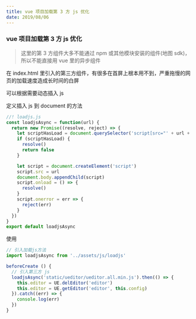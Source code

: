 ```yaml
---
title: vue 项目加载第 3 方 js 优化
date: 2019/08/06
---
```


### vue 项目加载第 3 方 js 优化

> 这里的第 3 方组件大多不能通过 npm 或其他模块安装的组件(地图 sdk)，所以不能直接用 vue 里的异步组件

在 index.html 里引入的第三方组件，有很多在首屏上根本用不到，严重拖慢的网页的加载速度造成长时间的白屏

可以根据需要动态插入 js

定义插入 js 到 document 的方法

```js
//! loadjs.js
const loadjsAsync = function(url) {
  return new Promise((resolve, reject) => {
    let scriptHasLoad = document.querySelector('script[src="' + url + '"]')
    if (scriptHasLoad) {
      resolve()
      return false
    }

    let script = document.createElement('script')
    script.src = url
    document.body.appendChild(script)
    script.onload = () => {
      resolve()
    }
    script.onerror = err => {
      reject(err)
    }
  })
}
export default loadjsAsync
```

使用

```js
// 引入加载js方法
import loadjsAsync from '../assets/js/loadjs'

beforeCreate () {
  // 引入第三方 js
  loadjsAsync('static/ueditor/ueditor.all.min.js').then(() => {
    this.editor = UE.delEditor('editor')
    this.editor = UE.getEditor('editor', this.config)
  }).catch((err) => {
    console.log(err)
  })
}
```
